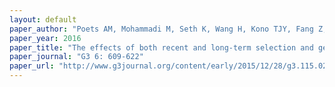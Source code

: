```yaml
---
layout: default
paper_author: "Poets AM, Mohammadi M, Seth K, Wang H, Kono TJY, Fang Z, Muehlbauer GJ, Smith KP, Morrell PL"
paper_year: 2016
paper_title: "The effects of both recent and long-term selection and genetic drift are readily evident in North American barley breeding populations"
paper_journal: "G3 6: 609-622"
paper_url: "http://www.g3journal.org/content/early/2015/12/28/g3.115.024349.abstract"
---
```

